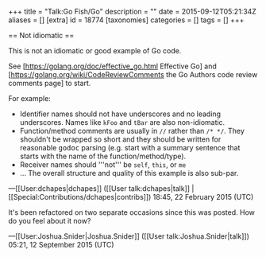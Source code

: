 +++
title = "Talk:Go Fish/Go"
description = ""
date = 2015-09-12T05:21:34Z
aliases = []
[extra]
id = 18774
[taxonomies]
categories = []
tags = []
+++

== Not idiomatic ==

This is not an idiomatic or good example of Go code.

See [https://golang.org/doc/effective_go.html Effective Go] and [https://golang.org/wiki/CodeReviewComments the Go Authors code review comments page] to start.

For example:
* Identifier names should not have underscores and no leading underscores. Names like <code>kFoo</code> and <code>tBar</code> are also non-idiomatic.
* Function/method comments are usually in <code>//</code> rather than <code>/* */</code>. They shouldn't be wrapped so short and they should be written for reasonable <tt>godoc</tt> parsing (e.g. start with a summary sentence that starts with the name of the function/method/type).
* Receiver names should '''not''' be <code>self</code>, <code>this</code>, or <code>me</code>
* …
The overall structure and quality of this example is also sub-par.

&mdash;[[User:dchapes|dchapes]] ([[User talk:dchapes|talk]] | [[Special:Contributions/dchapes|contribs]]) 18:45, 22 February 2015 (UTC)

It's been refactored on two separate occasions since this was posted. How do you feel about it now?

&mdash;[[User:Joshua.Snider|Joshua.Snider]] ([[User talk:Joshua.Snider|talk]]) 05:21, 12 September 2015 (UTC)
